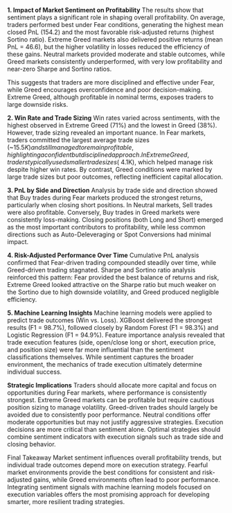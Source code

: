 **1. Impact of Market Sentiment on Profitability**
The results show that sentiment plays a significant role in shaping overall profitability. On average, traders performed best under Fear conditions, generating the highest mean closed PnL (154.2) and the most favorable risk-adjusted returns (highest Sortino ratio). Extreme Greed markets also delivered positive returns (mean PnL = 46.6), but the higher volatility in losses reduced the efficiency of these gains. Neutral markets provided moderate and stable outcomes, while Greed markets consistently underperformed, with very low profitability and near-zero Sharpe and Sortino ratios.

This suggests that traders are more disciplined and effective under Fear, while Greed encourages overconfidence and poor decision-making. Extreme Greed, although profitable in nominal terms, exposes traders to large downside risks.

**2. Win Rate and Trade Sizing**
Win rates varied across sentiments, with the highest observed in Extreme Greed (71%) and the lowest in Greed (38%). However, trade sizing revealed an important nuance. In Fear markets, traders committed the largest average trade sizes (~$15.5K) and still managed to remain profitable, highlighting a confident but disciplined approach. In Extreme Greed, traders typically used smaller trade sizes (~$4.1K), which helped manage risk despite higher win rates. By contrast, Greed conditions were marked by large trade sizes but poor outcomes, reflecting inefficient capital allocation.

**3. PnL by Side and Direction**
Analysis by trade side and direction showed that Buy trades during Fear markets produced the strongest returns, particularly when closing short positions. In Neutral markets, Sell trades were also profitable. Conversely, Buy trades in Greed markets were consistently loss-making. Closing positions (both Long and Short) emerged as the most important contributors to profitability, while less common directions such as Auto-Deleveraging or Spot Conversions had minimal impact.

**4. Risk-Adjusted Performance Over Time**
Cumulative PnL analysis confirmed that Fear-driven trading compounded steadily over time, while Greed-driven trading stagnated. Sharpe and Sortino ratio analysis reinforced this pattern: Fear provided the best balance of returns and risk, Extreme Greed looked attractive on the Sharpe ratio but much weaker on the Sortino due to high downside volatility, and Greed produced negligible efficiency.

**5. Machine Learning Insights**
Machine learning models were applied to predict trade outcomes (Win vs. Loss). XGBoost delivered the strongest results (F1 = 98.7%), followed closely by Random Forest (F1 = 98.3%) and Logistic Regression (F1 = 94.9%). Feature importance analysis revealed that trade execution features (side, open/close long or short, execution price, and position size) were far more influential than the sentiment classifications themselves. While sentiment captures the broader environment, the mechanics of trade execution ultimately determine individual success.

**Strategic Implications**
Traders should allocate more capital and focus on opportunities during Fear markets, where performance is consistently strongest.
Extreme Greed markets can be profitable but require cautious position sizing to manage volatility.
Greed-driven trades should largely be avoided due to consistently poor performance.
Neutral conditions offer moderate opportunities but may not justify aggressive strategies.
Execution decisions are more critical than sentiment alone. Optimal strategies should combine sentiment indicators with execution signals such as trade side and closing behavior.

Final Takeaway
Market sentiment influences overall profitability trends, but individual trade outcomes depend more on execution strategy. Fearful market environments provide the best conditions for consistent and risk-adjusted gains, while Greed environments often lead to poor performance. Integrating sentiment signals with machine learning models focused on execution variables offers the most promising approach for developing smarter, more resilient trading strategies.
